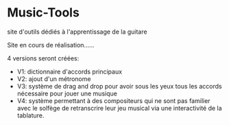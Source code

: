 # Music-Tools
site d'outils dédiés à l'apprentissage de la guitare

Site en cours de réalisation......

4 versions seront créées:
- V1: dictionnaire d'accords principaux
- V2: ajout d'un métronome
- V3: système de drag and drop pour avoir sous les yeux tous les accords nécessaire pour jouer une musique
- V4: système permettant à des compositeurs qui ne sont pas familier avec le solfège de retranscrire leur jeu musical via une interactivité de la tablature.
